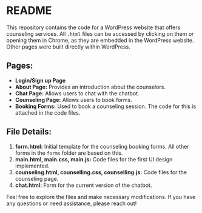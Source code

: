 # README

This repository contains the code for a WordPress website that offers counseling services. All `.html` files can be accessed by clicking on them or opening them in Chrome, as they are embedded in the WordPress website. Other pages were built directly within WordPress.

## Pages:

- **Login/Sign up Page**
- **About Page:** Provides an introduction about the counselors.
- **Chat Page:** Allows users to chat with the chatbot.
- **Counseling Page:** Allows users to book forms.
- **Booking Forms:** Used to book a counseling session. The code for this is attached in the code files.

## File Details:

1. **form.html:** Initial template for the counseling booking forms. All other forms in the `forms` folder are based on this.
2. **main.html, main.css, main.js:** Code files for the first UI design implemented.
3. **counseling.html, counselling.css, counselling.js:** Code files for the counseling page.
4. **chat.html:** Form for the current version of the chatbot.

Feel free to explore the files and make necessary modifications. If you have any questions or need assistance, please reach out!

